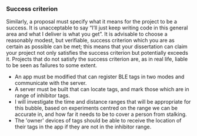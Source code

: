 ### Success criterion

Similarly, a proposal must specify what it means for the project to be a success. It is unacceptable to say “I’ll just keep writing code in this general area and what I deliver is what you get”. It is advisable to choose a reasonably modest, but verifiable, success criterion which you are as certain as possible can be met; this means that your dissertation can claim your project not only satisfies the success criterion but potentially exceeds it. Projects that do not satisfy the success criterion are, as in real life, liable to be seen as failures to some extent.

- An app must be modified that can register BLE tags in two modes and communicate with the server.
- A server must be built that can locate tags, and mark those which are in range of inhibitor tags.
- I will investigate the time and distance ranges that will be appropriate for this bubble, based on experiments centred on the range we can be accurate in, and how far it needs to be to cover a person from stalking.
- The 'owner' devices of tags should be able to receive the location of their tags in the app if they are not in the inhibitor range.


